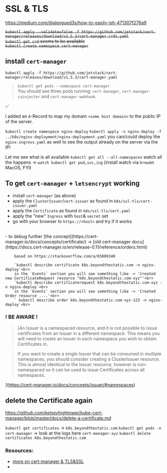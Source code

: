 # SSL & TLS
https://medium.com/@alexgued3s/how-to-easily-ish-471307f276a9

~~`kubectl apply --validate=false -f https://github.com/jetstack/cert-manager/releases/download/v1.5.3/cert-manager.crds.yaml`~~<br>
~~`kubectl get crd` seems to be available~~<br>
~~`kubectl create namespace cert-manager`~~<br>

## install `cert-manager`

`kubectl apply -f https://github.com/jetstack/cert-manager/releases/download/v1.5.3/cert-manager.yaml`

> `kubectl get pods --namespace cert-manager`<br>
You should see three pods running: `cert-manager`, `cert-manager-cainjector` and `cert-manager-webhook`.

✅

I added an `A`-Record to map my domain `<some host domain>` to the public IP of the server.


`kubectl create namespace nginx-deploy`
`kubectl apply -n nginx-deploy -f ../k8s/nginx-deployment/nginx-deployment.yaml`
you can/could deploy the `nginx-ingress.yaml` as well to see the output already on the server via the IP!

Let me see what is all available `kubectl get all --all-namespaces` 
watch all the happens -> `watch kubectl get pod,svc,ing` (install watch via `brew`on MacOS, FYI)

## To get `cert-manager` + `letsencrypt` working
- install `cert-manager` (as above)
- apply the `ClusterIssuer`/`cert-issuer` as found in `k8s/ssl-tls/cert-issuer.yaml`
- apply the `Certificate` as found in `k8s/ssl-tls/cert.yaml`
- apply the "new" `Ingress` with `host`& `secret` set
- go with your browser to `https://<host>` and try if it works
<br>
    - to debug further [the concept](https://cert-manager.io/docs/concepts/certificate/) ->  [old cert-manager docu](https://docs.cert-manager.io/en/release-0.11/reference/orders.html)

        based on https://stackoverflow.com/a/65809340

        `kubectl describe certificate k8s.beyondthestatic.com -n nginx-deploy`<br>
        in the `Events` section you will see something like -> 'Created new CertificateRequest resource "k8s.beyondthestatic.com-xyz"'<br>
        `kubectl describe certificaterequest k8s.beyondthestatic.com-xyz -n nginx-deploy`<br>
        in the `Events` section you will see something like -> 'Created Order resource ....'<br>
        ` kubectl describe order k8s.beyondthestatic.com-xyz-123 -n nginx-deploy`<br>

### ! BE AWARE !

> [An Issuer is a namespaced resource, and it is not possible to issue certificates from an Issuer in a different namespace. This means you will need to create an Issuer in each namespace you wish to obtain Certificates in.

> If you want to create a single Issuer that can be consumed in multiple namespaces, you should consider creating a ClusterIssuer resource. This is almost identical to the Issuer resource, however is non-namespaced so it can be used to issue Certificates across all namespaces.

](https://cert-manager.io/docs/concepts/issuer/#namespaces)

## delete the Certificate again

https://github.com/kelseyhightower/kube-cert-manager/blob/master/docs/delete-a-certificate.md

`kubectl get certificates` -> `k8s.beyondthestatic.com`
`kubectl get pods -n cert-manager` -> look at the logs here `cert-manager-xyz`
`kubectl delete certificates k8s.beyondthestatic.com`

### Resources:

- [more on cert-manager & TLS&SSL](https://www.youtube.com/watch?v=6BrFXxbFoh4&t=1641s)
- 
